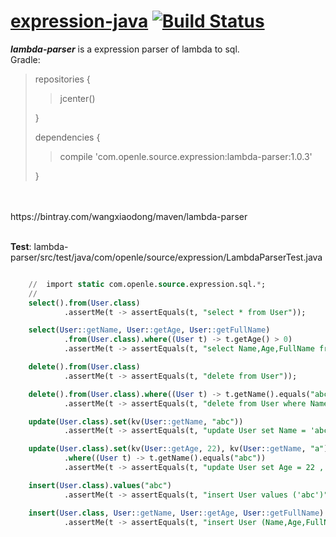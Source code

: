 # [expression-java](https://github.com/iwangxiaodong/expression-java) [![Build Status](https://travis-ci.org/iwangxiaodong/expression-java.svg?branch=master)](https://travis-ci.org/iwangxiaodong/expression-java)

***lambda-parser*** is a expression parser of lambda to sql.
<br />
Gradle:
<br />
> repositories {
> 
> > jcenter()
> 
> }
> 
> dependencies {
>
> > compile 'com.openle.source.expression:lambda-parser:1.0.3'
>
> }
<br />
<br />
    https://bintray.com/wangxiaodong/maven/lambda-parser
<br />
<br />

**Test**: lambda-parser/src/test/java/com/openle/source/expression/LambdaParserTest.java
```sql

    //  import static com.openle.source.expression.sql.*;
    //
    select().from(User.class)
            .assertMe(t -> assertEquals(t, "select * from User"));

    select(User::getName, User::getAge, User::getFullName)
            .from(User.class).where((User t) -> t.getAge() > 0)
            .assertMe(t -> assertEquals(t, "select Name,Age,FullName from User where Age > 0"));

    delete().from(User.class)
            .assertMe(t -> assertEquals(t, "delete from User"));

    delete().from(User.class).where((User t) -> t.getName().equals("abc"))
            .assertMe(t -> assertEquals(t, "delete from User where Name = 'abc'"));

    update(User.class).set(kv(User::getName, "abc"))
            .assertMe(t -> assertEquals(t, "update User set Name = 'abc'"));

    update(User.class).set(kv(User::getAge, 22), kv(User::getName, "a"))
            .where((User t) -> t.getName().equals("abc"))
            .assertMe(t -> assertEquals(t, "update User set Age = 22 , Name = 'a' where Name = 'abc'"));

    insert(User.class).values("abc")
            .assertMe(t -> assertEquals(t, "insert User values ('abc')"));

    insert(User.class, User::getName, User::getAge, User::getFullName).values("abc", 22, null)
            .assertMe(t -> assertEquals(t, "insert User (Name,Age,FullName) values ('abc',22,null)"));

```
